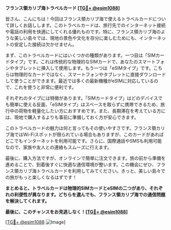 **フランス領カリブ海トラベルカード [[TG💪+ @esim1088](https://t.me/s/esim1088)]**

皆さん、こんにちは！今回はフランス領カリブ海で使えるトラベルカードについて詳しくお話しします。このトラベルカードは、旅行先でのインターネット接続や電話の利用を快適にしてくれる優れものです。特に、フランス領カリブ海のような美しい島々では、現地の景色や文化を存分に楽しむためにも、インターネットの安定した接続は欠かせません。

まず、このトラベルカードにはいくつかの種類があります。一つ目は「SIMカードタイプ」です。これは传统的な物理的なSIMカードで、あなたのスマートフォンやタブレットに挿入して使用します。もう一つは「eSIMタイプ」です。こちらは物理的なカードではなく、スマートフォンやタブレットに直接ダウンロードして使うことができます。最近では多くの最新機種がeSIMに対応しているので、これを使うと非常に便利です。

それぞれのタイプには特徴があります。「SIMカードタイプ」はどのデバイスでも簡単に使える反面、「eSIMタイプ」はスペースを取らずに携帯できるため、旅行中の荷物を軽量化したい方におすすめです。また、長期滞在を考えている方には、現地で購入するよりも事前に準備しておく方が安心できます。

このトラベルカードの魅力は何と言ってもその使いやすさです。フランス領カリブ海ではWi-Fiスポットが限られている場合もありますが、このカードがあればどこでもインターネットを利用可能です。さらに、国際通話やSMSも利用可能なので、家族や友人との連絡もスムーズに行えます。

最後に、購入方法ですが、オンラインで簡単に注文できます。旅の前から準備を進めることで、到着後すぐに快適な通信環境が整います。この機会にぜひ、フランス領カリブ海トラベルカードを利用してみてください。きっと、美しい島々での旅がもっと楽しくなるはずです！

**まとめると、トラベルカードは物理的SIMカードとeSIMの二つがあり、それぞれの利便性が異なります。どちらを選んでも、フランス領カリブ海での通信問題を解決してくれます。**

**最後に、このチャンスをお見逃しなく！[[TG💪+ @esim1088](https://t.me/s/esim1088)]**

[[TG💪+ @esim1088](https://t.me/s/esim1088) ![Image](https://i.postimg.cc/Y0z9fWf4/image.png)]
